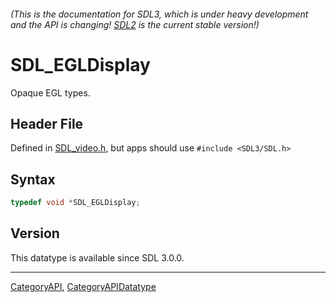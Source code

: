 ###### (This is the documentation for SDL3, which is under heavy development and the API is changing! [SDL2](https://wiki.libsdl.org/SDL2/) is the current stable version!)
# SDL_EGLDisplay

Opaque EGL types.

## Header File

Defined in [SDL_video.h](https://github.com/libsdl-org/SDL/blob/main/include/SDL3/SDL_video.h), but apps should use `#include <SDL3/SDL.h>`

## Syntax

```c
typedef void *SDL_EGLDisplay;
```

## Version

This datatype is available since SDL 3.0.0.

----
[CategoryAPI](CategoryAPI), [CategoryAPIDatatype](CategoryAPIDatatype)

